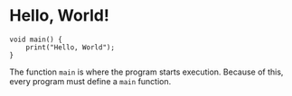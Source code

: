 # Hello, World!

```
void main() {
    print("Hello, World");
}
```

The function `main` is where the program starts execution. Because of this,
every program must define a `main` function.
